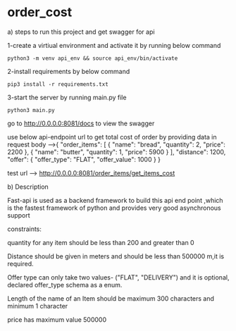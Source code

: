 # order_cost

a) steps to run this project and get swagger for api

1-create a virtiual environment and activate it by running below command

    python3 -m venv api_env && source api_env/bin/activate
    
2-install requirements by below command

    pip3 install -r requirements.txt

3-start the server by running main.py file

    python3 main.py

go to http://0.0.0.0:8081/docs  to view the swagger 

use below api-endpoint url to get total cost of order by providing data in request body -->{ "order_items": [ { "name": "bread", "quantity": 2, "price": 2200 }, { "name": "butter", "quantity": 1, "price": 5900 } ], "distance": 1200, "offer": { "offer_type": "FLAT", "offer_value": 1000 } }

 test url --> http://0.0.0.0:8081/order_items/get_items_cost

b) Description

Fast-api is used as a backend framework to build this api end point ,which is the fastest framework of python and provides very good asynchronous support 

constraints:

quantity for any item should be less than 200 and greater than 0

Distance should be given in meters and should be less than 500000 m,it is required.

Offer type can only take two values- ("FLAT", "DELIVERY") and it is optional, declared offer_type schema as a enum. 

Length of the name of an Item should be maximum 300 characters and minimum 1 character

price has maximum value 500000 
